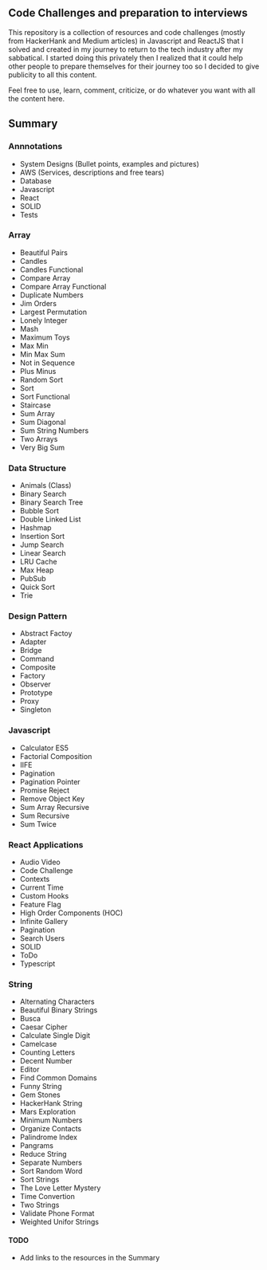 ## Code Challenges and preparation to interviews

This repository is a collection of resources and code challenges (mostly from HackerHank and Medium articles) in Javascript and ReactJS that I solved and created in my journey to return to the tech industry after my sabbatical. I started doing this privately then I realized that it could help other people to prepare themselves for their journey too so I decided to give publicity to all this content.

Feel free to use, learn, comment, criticize, or do whatever you want with all the content here.

## Summary

### Annnotations

- System Designs (Bullet points, examples and pictures)
- AWS (Services, descriptions and free tears)
- Database
- Javascript
- React
- SOLID
- Tests

### Array

- Beautiful Pairs
- Candles
- Candles Functional
- Compare Array
- Compare Array Functional
- Duplicate Numbers
- Jim Orders
- Largest Permutation
- Lonely Integer
- Mash
- Maximum Toys
- Max Min
- Min Max Sum
- Not in Sequence
- Plus Minus
- Random Sort
- Sort
- Sort Functional
- Staircase
- Sum Array
- Sum Diagonal
- Sum String Numbers
- Two Arrays
- Very Big Sum

### Data Structure

- Animals (Class)
- Binary Search
- Binary Search Tree
- Bubble Sort
- Double Linked List
- Hashmap
- Insertion Sort
- Jump Search
- Linear Search
- LRU Cache
- Max Heap
- PubSub
- Quick Sort
- Trie

### Design Pattern

- Abstract Factoy
- Adapter
- Bridge
- Command
- Composite
- Factory
- Observer
- Prototype
- Proxy
- Singleton

### Javascript

- Calculator ES5
- Factorial Composition
- IIFE
- Pagination
- Pagination Pointer
- Promise Reject
- Remove Object Key
- Sum Array Recursive
- Sum Recursive
- Sum Twice

### React Applications

- Audio Video
- Code Challenge
- Contexts
- Current Time
- Custom Hooks
- Feature Flag
- High Order Components (HOC)
- Infinite Gallery
- Pagination
- Search Users
- SOLID
- ToDo
- Typescript

### String

- Alternating Characters
- Beautiful Binary Strings
- Busca
- Caesar Cipher
- Calculate Single Digit
- Camelcase
- Counting Letters
- Decent Number
- Editor
- Find Common Domains
- Funny String
- Gem Stones
- HackerHank String
- Mars Exploration
- Minimum Numbers
- Organize Contacts
- Palindrome Index
- Pangrams
- Reduce String
- Separate Numbers
- Sort Random Word
- Sort Strings
- The Love Letter Mystery
- Time Convertion
- Two Strings
- Validate Phone Format
- Weighted Unifor Strings

#### TODO

- Add links to the resources in the Summary
